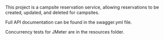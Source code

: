 This project is a campsite reservation service, allowing reservations to be created, updated, and deleted for campsites.

Full API documentation can be found in the swagger.yml file.

Concurrency tests for JMeter are in the resources folder.